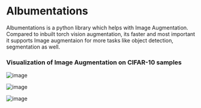 # Albumentations

Albumentations is a python library which helps with Image Augmentation. Compared to inbuilt torch vision augmentation, its faster and most important it supports Image augmentaion for more tasks like object detection, segmentation as well. 

### Visualization of Image Augmentation on CIFAR-10 samples

![image](https://user-images.githubusercontent.com/17870236/123366395-c1036280-d595-11eb-983d-bdcb68d21cf3.png)

![image](https://user-images.githubusercontent.com/17870236/123366319-a3ce9400-d595-11eb-8372-ed258cfccf47.png)

![image](https://user-images.githubusercontent.com/17870236/123366360-b3e67380-d595-11eb-83e3-e9a0429c432c.png)

